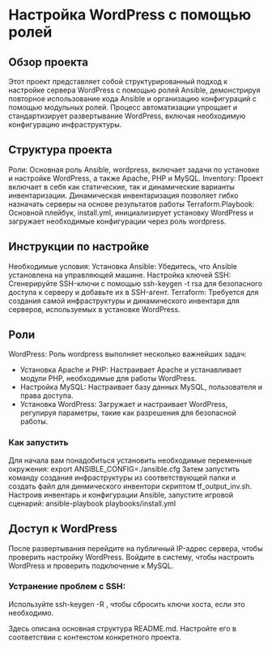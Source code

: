 # Настройка WordPress с помощью ролей
## Обзор проекта 
Этот проект представляет собой структурированный подход к настройке сервера WordPress с помощью ролей Ansible, демонстрируя повторное использование кода Ansible и организацию конфигураций с помощью модульных ролей. Процесс автоматизации упрощает и стандартизирует развертывание WordPress, включая необходимую конфигурацию инфраструктуры.
## Структура проекта 
Роли: Основная роль Ansible, wordpress, включает задачи по установке и настройке WordPress, а также Apache, PHP и MySQL.
Inventory: Проект включает в себя как статические, так и динамические варианты инвентаризации. Динамическая инвентаризация позволяет гибко назначать серверы на основе результатов работы Terraform.Playbook: 
Основной плейбук, install.yml, инициализирует установку WordPress и загружает необходимые конфигурации через роль wordpress.
## Инструкции по настройке 
Необходимые условия:
Установка Ansible: Убедитесь, что Ansible установлена на управляющей машине. 
Настройка ключей SSH: Сгенерируйте SSH-ключи с помощью ssh-keygen -t rsa для безопасного доступа к серверу и добавьте их в SSH-агент.
Terraform: Требуется для создания самой инфраструктуры и динамического инвентаря для серверов, используемых в установке WordPress. 
## Роли 
WordPress: Роль wordpress выполняет несколько важнейших задач: 
- Установка Apache и PHP: Настраивает Apache и устанавливает модули PHP, необходимые для работы WordPress. 
- Настройка MySQL: Настраивает базу данных MySQL, пользователя и права доступа. 
- Установка WordPress: Загружает и настраивает WordPress, регулируя параметры, такие как разрешения для безопасной работы.
### Как запустить
Для начала вам понадобиться установить необходимые переменные окружения: 
export ANSIBLE_CONFIG=./ansible.cfg
Затем запустить команду создания инфраструктуры из соответствующей папки и создать файл для динмического инвентори скриптом tf_output_inv.sh.
Настроив инвентарь и конфигурации Ansible, запустите игровой сценарий:
ansible-playbook playbooks/install.yml
## Доступ к WordPress 
После развертывания перейдите на публичный IP-адрес сервера, чтобы проверить настройку WordPress. Войдите в систему, чтобы настроить WordPress и проверить подключение к MySQL.


### Устранение проблем с SSH: 
Используйте ssh-keygen -R <host>, чтобы сбросить ключи хоста, если это необходимо. 

Здесь описана основная структура README.md. Настройте его в соответствии с контекстом конкретного проекта.